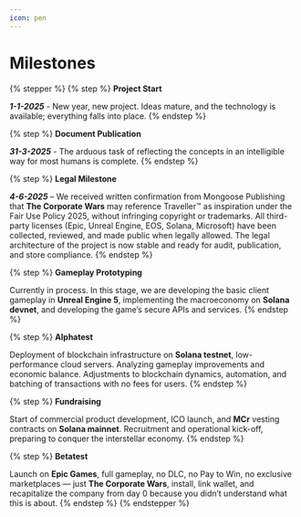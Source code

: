 ```yaml
---
icon: pen
---
```


# Milestones

{% stepper %}
{% step %}
**Project Start**

_**1-1-2025**_ - New year, new project. Ideas mature, and the technology is available; everything falls into place.
{% endstep %}

{% step %}
**Document Publication**

_**31-3-2025**_ - The arduous task of reflecting the concepts in an intelligible way for most humans is complete.
{% endstep %}

{% step %}
**Legal Milestone**

_**4-6-2025**_ – We received written confirmation from Mongoose Publishing that **The Corporate Wars** may reference Traveller™ as inspiration under the Fair Use Policy 2025, without infringing copyright or trademarks. All third-party licenses (Epic, Unreal Engine, EOS, Solana, Microsoft) have been collected, reviewed, and made public when legally allowed. The legal architecture of the project is now stable and ready for audit, publication, and store compliance.
{% endstep %}

{% step %}
**Gameplay Prototyping**

Currently in process. In this stage, we are developing the basic client gameplay in **Unreal Engine 5**, implementing the macroeconomy on **Solana devnet**, and developing the game’s secure APIs and services.
{% endstep %}

{% step %}
**Alphatest**

Deployment of blockchain infrastructure on **Solana testnet**, low-performance cloud servers. Analyzing gameplay improvements and economic balance. Adjustments to blockchain dynamics, automation, and batching of transactions with no fees for users.
{% endstep %}

{% step %}
**Fundraising**

Start of commercial product development, ICO launch, and **MCr** vesting contracts on **Solana mainnet**. Recruitment and operational kick-off, preparing to conquer the interstellar economy.
{% endstep %}

{% step %}
**Betatest**

Launch on **Epic Games**, full gameplay, no DLC, no Pay to Win, no exclusive marketplaces — just **The Corporate Wars**, install, link wallet, and recapitalize the company from day 0 because you didn’t understand what this is about.
{% endstep %}
{% endstepper %}
